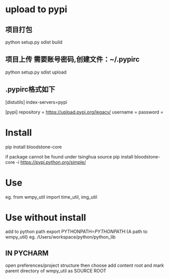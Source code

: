 # upload to pypi

## 项目打包
python setup.py sdist build


## 项目上传 需要账号密码,创建文件：~/.pypirc
python setup.py sdist upload

## .pypirc格式如下
[distutils]
index-servers=pypi

[pypi]
repository = https://upload.pypi.org/legacy/
username = <username>
password = <password>


# Install
pip install bloodstone-core

if package cannot be found under tsinghua source
pip install bloodstone-core -i https://pypi.python.org/simple/


# Use
eg.
from wmpy_util import time_util, img_util

# Use without install
add to python path
export PYTHONPATH=$PYTHONPATH:${A path to wmpy_util}
eg. /Users/workspace/python/python_lib


## IN PYCHARM
open preferences/project structure
then choose add content root
and mark parent directory of wmpy_util as SOURCE ROOT